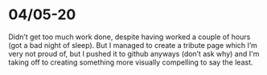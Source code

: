 # 04/05-20

Didn’t get too much work done, despite having worked a couple of hours (got a bad night of sleep). But I managed to create a tribute page which I’m very not proud of, but I pushed it to github anyways (don’t ask why) and I'm taking off to creating something more visually compelling to say the least.
